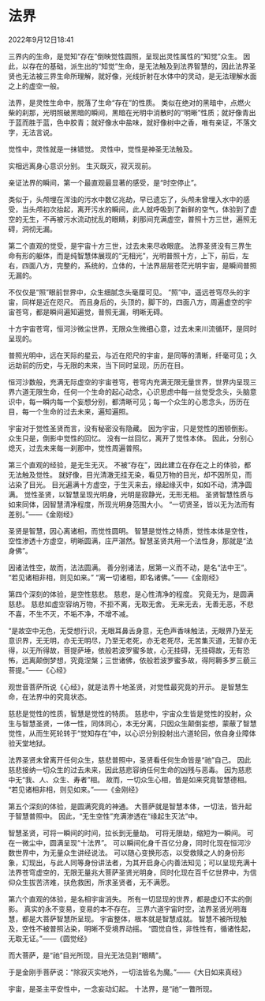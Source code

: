 # 法界

2022年9月12日18:41

三界内的生命，是觉知“存在”倒映觉性圆照，呈现出灵性属性的“知觉”众生。
因此，以存在的基础，派生出的“知觉”生命，是无法触及到法界智慧的，因此法界圣贤也无法被三界生命所理解，就好像，光线折射在水体中的灵动，是无法理解水面之上的虚空一般。

法界，是灵性生命中，脱落了生命“存在”的性质。
类似在绝对的黑暗中，点燃火柴的刹那，光明照破黑暗的瞬间，黑暗在光明中消散时的“明晰”性质；就好像青出于蓝而胜于蓝，色中胶青；就好像水中盐味，就好像树中之香，唯有亲证，不落文字，无法言说。

觉性中，灵性就是一抹错觉。
灵性中，觉性是神圣无法触及。

实相远离身心意识分别。
生灭既灭，寂灭现前。

亲证法界的瞬间，第一个最直观最显著的感受，是“时空停止”。

类似于，头颅埋在浑浊的污水中数亿兆劫，早已遗忘了，头颅未曾埋入水中的感受，当头颅初次抬起，离开污水的瞬间，此人就呼吸到了新鲜的空气，体验到了虚空的无生，不再被污水流动扰乱的眼睛，刹那间充满虚空，普照十方三世，遍照无碍，洞彻无漏。

第二个直观的觉受，是宇宙十方三世，过去未来尽收眼底。
法界圣贤没有三界生命有形的躯体，而是纯智慧体展现的“无相光”，光明普照十方，上下，前后，左右，四面八方，完整的，系统的，立体的，十法界层层苍茫光明宇宙，是瞬间普照无漏的。

不仅仅是“照”眼前世界中，众生细腻念头毫厘可见。
“照”中，遥远苍穹尽头的宇宙，同样是近在咫尺。
而且身后的，头顶的，脚下的，四面八方，周遍虚空的宇宙苍穹，都是瞬间遍知遍觉，普照无漏，明晰无碍。

十方宇宙苍穹，恒河沙微尘世界，无限众生微细心意，过去未来川流循环，是同时呈现的。

普照光明中，远在天际的星云，与近在咫尺的宇宙，是同等的清晰，纤毫可见；久远劫前的历史，与无限的未来，当下同时呈现，历历在目。

恒河沙数般，充满无际虚空的宇宙苍穹，苍穹内充满无限无量世界，世界内呈现三界六道无限生命，任何一个生命的起心动念，心识思虑中每一丝觉受念头，头脑意识中，每一瞬内每一个妄想分别，都清晰可见；每一个众生的心思念头，历历在目，每一个生命的过去未来，遍知遍照。

宇宙对于觉性圣贤而言，没有秘密没有隐藏。
因为宇宙，只是觉性的困顿倒影。
众生只是，倒影中觉性的回忆。
没有一丝回忆，离开了觉性本体。
因此，分别心熄灭，过去未来每一刹那中，觉性周遍普照。

第三个直观的经验，是无生无灭。
不被“存在”，因此建立在存在之上的体验，都无法触及觉性。
就好像，目光清澈无挂无染，看见万物的目光，却不因所见，而沾染了目光。
目光遍满十方虚空，于生灭来去，缘起缘灭中，如如不动，清净圆满。
觉性圣贤，以智慧呈现光明身，光明是寂静光，无形无相。
圣贤智慧性质与如来同体，因智慧清净程度，所现光明身范围大小。
“一切贤圣，皆以无为法而有差别。”——《金刚经》

圣贤是智慧，因心离诸相，而觉性圆明。
智慧是觉性之特质，觉性本体是空性，空性渗透十方虚空，明晰圆满，庄严湛然。智慧圣贤共用一个法性身，那就是“法身佛”。

因诸法性空，故而，法法圆满。
善分别诸法，居第一义而不动，是名“法中王”。
“若见诸相非相，则见如来。”
“离一切诸相，即名诸佛。”——《金刚经》

第四个深刻的体验，是空性慈悲。
慈悲，是心性清净的程度。
究竟无为，是圆满慈悲。
慈悲如虚空容纳万物，不拒不离，无取无舍。
无来无去，无善无恶，不悲不喜，不生不灭，不垢不净，不增不减。

“是故空中无色，无受想行识，无眼耳鼻舌身意，无色声香味触法，无眼界乃至无意识界，无无明，亦无无明尽，乃至无老死，亦无老死尽，无苦集灭道，无智亦无得，以无所得故，菩提萨埵，依般若波罗蜜多故，心无挂碍，无挂碍故，无有恐怖，远离颠倒梦想，究竟涅槃；三世诸佛，依般若波罗蜜多故，得阿耨多罗三藐三菩提。”——《心经》

观世音菩萨所说《心经》，就是法界十地圣贤，对觉性最究竟的开示。
是智慧生命，在法界中的究竟状态。

慈悲是觉性的性质，智慧是觉性的特质。
慈悲中，宇宙众生皆是觉性的投射，众生与智慧圣贤，一体一性，同体同心，本无分离，只因众生颠倒妄想，蒙蔽了智慧觉性，从而生死轮转于“觉知存在”中，以心识分别投射出六道轮回，依自身业障体验天堂地狱。

法界圣贤未曾离开任何众生，慈悲普照中，圣贤看任何生命皆是“祂”自己。
因此慈悲接纳一切众生的过去未来，因此慈悲容纳任何生命的凶残与恶毒。
因为慈悲中无“我、人、众生、寿者”相。
故而，一切众生心相，皆是如来究竟智慧德相。
“若见诸相非相，则见如来。”——《金刚经》

第五个深刻的体验，是圆满究竟的神通。
大菩萨就是智慧本体，一切法，皆升起于智慧普照中。
因此，“无生空性”充满渗透在“缘起生灭法”中。

智慧圣贤，可将一瞬间的时间，拉长到无量劫。
可将无限劫，缩短为一瞬间。
可在一微尘中，圆满呈现“十法界”。
可以瞬间化身千百亿分身，同时化现在恒河沙数世界中，为无量众生讲经说法。
可以随心变换形态，以受救赎之人的身份形象，幻现出，与此人同等身份讲法者，为其开启身心内善法知见；可以呈现充满十法界苍穹虚空的，无限无量兆大菩萨圣贤光明身，同时化现在百千亿世界中，为信仰众生拔苦济难，扶危救困，所求圣贤者，无不满愿。

第六个直观的体验，是名相宇宙消失。
所有一切显现的世界，都是虚幻不实的倒影。
真实的永不变易，变易的本不存在。
三界六道宇宙时空，法界圣贤光明海慧，都是大菩萨智慧所呈现。
宇宙整体，根本就是智慧成就。
智慧不被所现触及，空性不被普照沾染，明晰不受境界动摇。
“圆觉自性，非性性有，循诸性起，无取无证。”——《圆觉经》

而大菩萨，是“祂”目光所现，目光无法见到“眼睛”。

于是金刚手菩萨说：“除寂灭实地外，一切法皆名为魔。”——《大日如来真经》

宇宙，是圣主平安性中，一念妄动幻起。
十法界，是“祂”一瞥所现。


